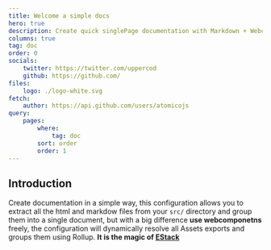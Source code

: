 ```yaml
---
title: Welcome a simple docs
hero: true
description: Create quick singlePage documentation with Markdown + Webcomponents
columns: true
tag: doc
order: 0
socials:
    twitter: https://twitter.com/uppercod
    github: https://github.com/
files:
    logo: ./logo-white.svg
fetch:
    author: https://api.github.com/users/atomicojs
query:
    pages:
        where:
            tag: doc
        sort: order
        order: 1
---
```


## Introduction

Create documentation in a simple way, this configuration allows you to extract all the html and markdow files from your `src/` directory and group them into a single document, but with a big difference **use webcomponetns** freely, the configuration will dynamically resolve all Assets exports and groups them using Rollup. **It is the magic of [EStack](https://github.com/atomicojs/estack)**
